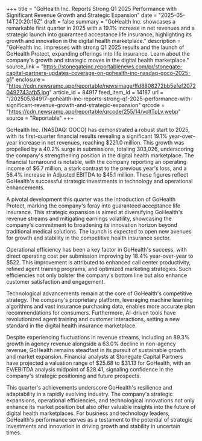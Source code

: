 +++
title = "GoHealth Inc. Reports Strong Q1 2025 Performance with Significant Revenue Growth and Strategic Expansion"
date = "2025-05-14T20:20:19Z"
draft = false
summary = "GoHealth Inc. showcases a remarkable first quarter in 2025 with a 19.1% increase in net revenues and a strategic launch into guaranteed acceptance life insurance, highlighting its growth and innovation in the digital health marketplace."
description = "GoHealth Inc. impresses with strong Q1 2025 results and the launch of GoHealth Protect, expanding offerings into life insurance. Learn about the company's growth and strategic moves in the digital health marketplace."
source_link = "https://stonegateinc.reportablenews.com/pr/stonegate-capital-partners-updates-coverage-on-gohealth-inc-nasdaq-goco-2025-q1"
enclosure = "https://cdn.newsramp.app/reportable/newsimage/ffd8808272bb5efef20720492743afb5.jpg"
article_id = 84917
feed_item_id = 14187
url = "/202505/84917-gohealth-inc-reports-strong-q1-2025-performance-with-significant-revenue-growth-and-strategic-expansion"
qrcode = "https://cdn.newsramp.app/reportable/qrcode/255/14/voltTpLv.webp"
source = "Reportable"
+++

<p>GoHealth Inc. (NASDAQ: GOCO) has demonstrated a robust start to 2025, with its first-quarter financial results revealing a significant 19.1% year-over-year increase in net revenues, reaching $221.0 million. This growth was propelled by a 40.2% surge in submissions, totaling 303,026, underscoring the company's strengthening position in the digital health marketplace. The financial turnaround is notable, with the company reporting an operating income of $6.7 million, a stark contrast to the previous year's loss, and a 56.4% increase in Adjusted EBITDA to $45.1 million. These figures reflect GoHealth's successful strategic investments in technology and operational enhancements.</p><p>A pivotal development this quarter was the introduction of GoHealth Protect, marking the company's foray into guaranteed acceptance life insurance. This strategic expansion is aimed at diversifying GoHealth's revenue streams and mitigating earnings volatility, showcasing the company's commitment to broadening its innovation horizon beyond traditional medical solutions. The launch is expected to open new avenues for growth and stability in the competitive health insurance sector.</p><p>Operational efficiency has been a key factor in GoHealth's success, with direct operating cost per submission improving by 18.4% year-over-year to $522. This improvement is attributed to enhanced call center productivity, refined agent training programs, and optimized marketing strategies. Such efficiencies not only bolster the company's bottom line but also enhance customer satisfaction and engagement.</p><p>Technological advancements remain at the core of GoHealth's competitive strategy. The company's proprietary platform, leveraging machine learning algorithms and vast insurance purchasing data, enables more accurate plan recommendations for consumers. Furthermore, AI-driven tools have revolutionized agent training and customer interactions, setting a new standard in the digital health insurance marketplace.</p><p>Despite experiencing fluctuations in revenue streams, including an 89.3% growth in agency revenue alongside a 63.0% decline in non-agency revenue, GoHealth remains steadfast in its pursuit of sustainable growth and market expansion. Financial analysts at Stonegate Capital Partners have projected a valuation range of $25.68 to $31.13 for GoHealth, with an EV/EBITDA analysis midpoint of $28.41, signaling confidence in the company's strategic positioning and future prospects.</p><p>This quarter's achievements underscore GoHealth's resilience and adaptability in a rapidly evolving industry. The company's strategic expansions, operational efficiencies, and technological innovations not only enhance its market position but also offer valuable insights into the future of digital health marketplaces. For business and technology leaders, GoHealth's performance serves as a testament to the potential of strategic investments and innovation in driving growth and stability in uncertain times.</p>